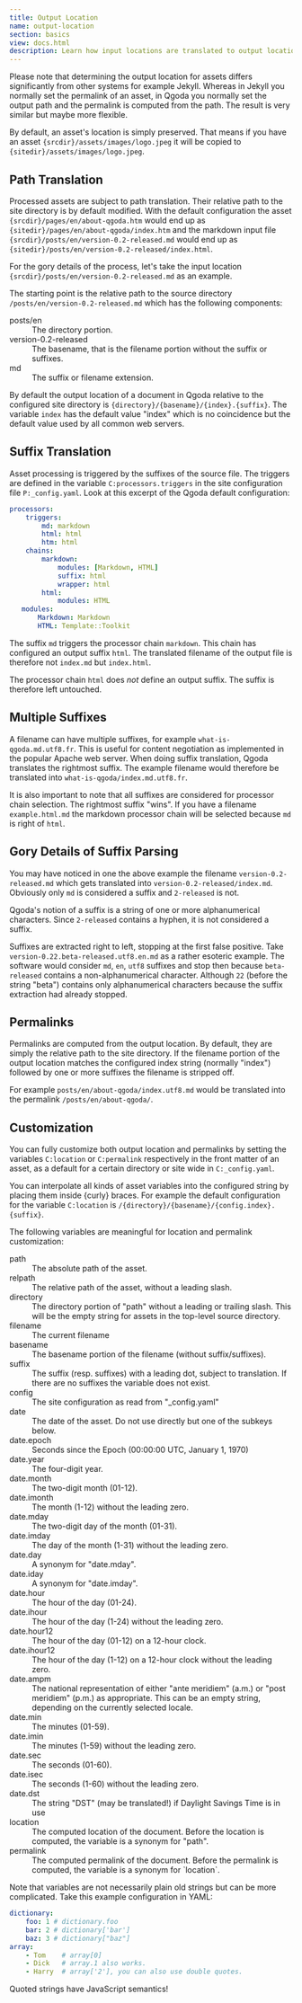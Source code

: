 ```yaml
---
title: Output Location
name: output-location
section: basics
view: docs.html
description: Learn how input locations are translated to output locations in Qgoda.
---
```

Please note that determining the output location for assets differs
significantly from other systems for example Jekyll.  Whereas in Jekyll you
normally set the permalink of an asset, in Qgoda you normally set the 
output path and the permalink is computed from the path.  The result is
very similar but maybe more flexible.

By default, an asset's location is simply preserved.  That means if you have an
asset `{srcdir}/assets/images/logo.jpeg` it will be copied to
`{sitedir}/assets/images/logo.jpeg`. 

<qgoda-no-xgettext><qgoda-toc /></qgoda-no-xgettext>

## Path Translation

Processed assets are subject to path translation.  Their relative path to
the site directory is by default modified.  With the default configuration
the asset `{srcdir}/pages/en/about-qgoda.htm` would end up as 
`{sitedir}/pages/en/about-qgoda/index.htm` and the markdown input file
`{srcdir}/posts/en/version-0.2-released.md` would end up as
`{sitedir}/posts/en/version-0.2-released/index.html`.

For the gory details of the process, let's take the input location 
`{srcdir}/posts/en/version-0.2-released.md` as an example.

The starting point is the relative path to the source directory
`/posts/en/version-0.2-released.md` which has the following components:

<dl>
  <dt>posts/en</dt>
  <dd>The directory portion.</dd>
  <dt>version-0.2-released</dt>
  <dd>The basename, that is the filename portion without the suffix or suffixes.</dd>
  <dt>md</dt>
  <dd>The suffix or filename extension.</dd>
</dl>

By default the output location of a document in Qgoda relative to the 
configured site directory is
`{directory}/{basename}/{index}.{suffix}`.  The variable `index`
has the default value "index" which is no coincidence but the default value
used by all common web servers.

## Suffix Translation

Asset processing is triggered by the suffixes of the source file.  The triggers
are defined in the variable `C:processors.triggers` in the site configuration
file `P:_config.yaml`.  Look at this excerpt of the Qgoda default configuration:

```yaml
processors:
    triggers:
        md: markdown
        html: html
        htm: html
    chains:
        markdown:
            modules: [Markdown, HTML]
            suffix: html
            wrapper: html
        html:
            modules: HTML
   modules:
       Markdown: Markdown
       HTML: Template::Toolkit
```

The suffix `md` triggers the processor chain `markdown`.  This chain
has configured an output suffix `html`.  The translated filename of the
output file is therefore not `index.md` but `index.html`.

The processor chain `html` does *not* define an output suffix.  The suffix is 
therefore left untouched.

## Multiple Suffixes

A filename can have multiple suffixes, for example 
`what-is-qgoda.md.utf8.fr`.  This is useful for content negotiation as
implemented in the popular Apache web server.  When doing suffix translation,
Qgoda translates the rightmost suffix.  The example filename would therefore
be translated into `what-is-qgoda/index.md.utf8.fr`. 

It is also important to note that all suffixes are considered for processor 
chain selection.  The rightmost suffix "wins".  If you have a filename
`example.html.md` the markdown processor chain will be selected because
`md` is right of `html`.

## Gory Details of Suffix Parsing

You may have noticed in one the above example the filename 
`version-0.2-released.md` which gets translated into 
`version-0.2-released/index.md`.  Obviously only `md` is considered a suffix
and `2-released` is not.

Qgoda's notion of a suffix is a string of one or more alphanumerical
characters.  Since `2-released` contains a hyphen, it is not considered
a suffix.

Suffixes are extracted right to left, stopping at the first false positive.
Take `version-0.22.beta-released.utf8.en.md` as a rather esoteric example.
The software would consider `md`, `en`, `utf8` suffixes and stop then
because `beta-released` contains a non-alphanumerical character.  Although
`22` (before the string "beta") contains only alphanumerical characters
because the suffix extraction had already stopped.

## Permalinks

Permalinks are computed from the output location.  By default, they are 
simply the relative path to the site directory.  If the filename portion
of the output location matches the configured index string (normally
"index") followed by one or more suffixes the filename is stripped off.

For example `posts/en/about-qgoda/index.utf8.md` would be translated into
the permalink `/posts/en/about-qgoda/`.

## Customization

You can fully customize both output location and permalinks by setting the
variables `C:location` or `C:permalink` respectively in the front matter of an
asset, as a default for a certain directory or site wide in `C:_config.yaml`.

You can interpolate all kinds of asset variables into the configured string
by placing them inside {curly} braces.  For example the default configuration
for the variable `C:location` is `/{directory}/{basename}/{config.index}.{suffix}`.

The following variables are meaningful for location and permalink 
customization:

<dl>
  <dt>path</dt>
  <dd>The absolute path of the asset.</dd>
  <dt>relpath</dt>
  <dd>The relative path of the asset, without a leading slash.</dd>
  <dt>directory</dt>
  <dd>The directory portion of "path" without a leading or trailing slash.  
      This will be the empty string for assets in the top-level source
      directory.</dd>
  <dt>filename</dt>
  <dd>The current filename</dd>
  <dt>basename</dt>
  <dd>The basename portion of the filename (without suffix/suffixes).</dd>
  <dt>suffix</dt>
  <dd>The suffix (resp. suffixes) with a leading dot, subject to translation.
      If there are no suffixes the variable does not exist.</dd>
  <dt>config</dt>
  <dd>The site configuration as read from "_config.yaml"</dd>
  <dt>date</dt>
  <dd>The date of the asset.  Do not use directly but one of the
      subkeys below.</dd>
  <dt>date.epoch</dt>
  <dd>Seconds since the Epoch (00:00:00 UTC, January 1, 1970)</dd>
  <dt>date.year</dt>
  <dd>The four-digit year.</dd>
  <dt>date.month</dt>
  <dd>The two-digit month (01-12).</dd>
  <dt>date.imonth</dt>
  <dd>The month (1-12) without the leading zero.</dd>
  <dt>date.mday</dt>
  <dd>The two-digit day of the month (01-31).</dd>
  <dt>date.imday</dt>
  <dd>The day of the month (1-31) without the leading zero.</dd>
  <dt>date.day</dt>
  <dd>A synonym for "date.mday".</dd>
  <dt>date.iday</dt>
  <dd>A synonym for "date.imday".</dd>
  <dt>date.hour</dt>
  <dd>The hour of the day (01-24).</dd>
  <dt>date.ihour</dt>
  <dd>The hour of the day (1-24) without the leading zero.</dd>
  <dt>date.hour12</dt>
  <dd>The hour of the day (01-12) on a 12-hour clock.</dd>
  <dt>date.ihour12</dt>
  <dd>The hour of the day (1-12) on a 12-hour clock without the leading zero.</dd>
  <dt>date.ampm</dt>
  <dd>The national representation of either "ante meridiem"
      (a.m.)  or "post meridiem" (p.m.)  as appropriate.  This can be
      an empty string, depending on the currently selected locale.</dd>
  <dt>date.min</dt>
  <dd>The minutes (01-59).</dd>
  <dt>date.imin</dt>
  <dd>The minutes (1-59) without the leading zero.</dd>
  <dt>date.sec</dt>
  <dd>The seconds (01-60).</dd>
  <dt>date.isec</dt>
  <dd>The seconds (1-60) without the leading zero.</dd>
  <dt>date.dst</dt>
  <dd>The string "DST" (may be translated!) if Daylight Savings Time is in use</dd>
  <dt>location</dt>
  <dd>The computed location of the document.  Before the location is computed,
      the variable is a synonym for "path".</dd>
  <dt>permalink</dt>
  <dd>The computed permalink of the document.  Before the permalink is computed,
      the variable is a synonym for `location`.</dd>
</dl>

Note that variables are not necessarily plain old strings but can be more
complicated.  Take this example configuration in YAML:

```yaml
dictionary:
    foo: 1 # dictionary.foo
    bar: 2 # dictionary['bar']
    baz: 3 # dictionary["baz"]
array:
    - Tom    # array[0]
    - Dick   # array.1 also works.
    - Harry  # array['2'], you can also use double quotes.
```

Quoted strings have JavaScript semantics!
